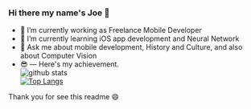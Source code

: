 ### Hi there my name's Joe 👋

- 🔭 I’m currently working as Freelance Mobile Developer
- 🌱 I’m currently learning iOS app development and Neural Network
- 💬 Ask me about mobile development, History and Culture, and also about Computer Vision
- 😎 &mdash; Here's my achievement. <br> ![github stats](https://github-readme-stats.vercel.app/api?username=rogcomfox&show_icons=true)
<br> [![Top Langs](https://github-readme-stats.vercel.app/api/top-langs/?username=rogcomfox&layout=compact)](https://github.com/rogcomfox/README.md)

Thank you for see this readme :smile:
